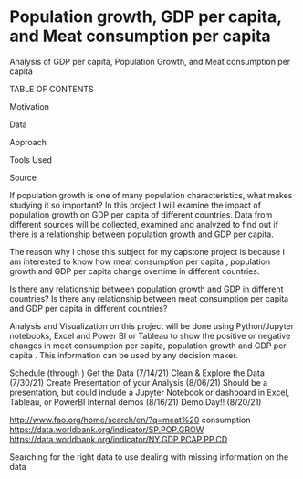 # Population growth, GDP per capita, and Meat consumption per capita

Analysis of GDP per capita, Population Growth, and Meat consumption per capita

TABLE OF CONTENTS

Motivation

Data

Approach

Tools Used

Source


If population growth is one of many population characteristics, what makes studying it so important? In this project I will examine the impact of  population growth on GDP per capita of different countries. Data from different sources will be collected, examined and analyzed to find out if there is a relationship between population growth and GDP per capita.  
 
The reason why I chose this subject for my capstone project is because I am interested to know how meat consumption per capita , population growth and GDP per capita change overtime in different countries.  
 
Is there any relationship between population growth and  GDP in different countries?
Is there any relationship between meat consumption per capita and GDP per capita in different countries?
 
Analysis and Visualization on this project will be done using Python/Jupyter notebooks, Excel and Power BI or Tableau to show the positive or negative changes in meat consumption per capita, population growth and GDP per capita . This information can be used by any decision maker.
 
Schedule (through <date of demo day>)
            Get the Data (7/14/21)
Clean & Explore the Data (7/30/21)
Create Presentation of your Analysis (8/06/21)
Should be a presentation, but could include a Jupyter Notebook or dashboard in Excel, Tableau, or PowerBI
Internal demos (8/16/21)
Demo Day!! (8/20/21)


http://www.fao.org/home/search/en/?q=meat%20 consumption
https://data.worldbank.org/indicator/SP.POP.GROW
https://data.worldbank.org/indicator/NY.GDP.PCAP.PP.CD

 
Searching for the right data to use
dealing with missing information on the data
